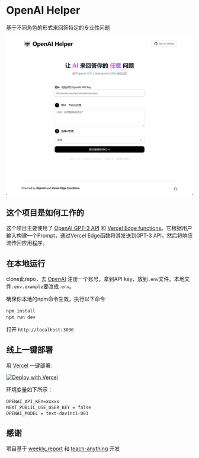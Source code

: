 # OpenAI Helper

基于不同角色的形式来回答特定的专业性问题

[![OpenAI Helper](./public/screenshot.jpg)](https://github.com/Hk-Gosuto/openai-helper)

## 这个项目是如何工作的
这个项目主要使用了 [OpenAI GPT-3 API](https://openai.com/api/) 和 [Vercel Edge functions](https://vercel.com/features/edge-functions)。它根据用户输入构建一个Prompt，通过Vercel Edge函数将其发送到GPT-3 API，然后将响应流传回应用程序。

## 在本地运行

clone此repo，去 [OpenAI](https://openai.com/api/) 注册一个账号，拿到API key，放到`.env`文件。本地文件`.env.example`要改成`.env`。


确保你本地的npm命令生效，执行以下命令
```bash
npm install
npm run dev
```
打开 `http://localhost:3000`


## 线上一键部署

用 [Vercel](https://vercel.com?utm_source=github&utm_medium=readme&utm_campaign=vercel-examples) 一键部署:

[![Deploy with Vercel](https://vercel.com/button)](https://vercel.com/new/clone?repository-url=https://github.com/Hk-Gosuto/openai-helper&env=OPENAI_API_KEY,NEXT_PUBLIC_USE_USER_KEY,OPENAI_MODEL&project-name=openai-helper&repo-name=openai-helper)

环境变量如下所示：
```
OPENAI_API_KEY=xxxxx
NEXT_PUBLIC_USE_USER_KEY = false
OPENAI_MODEL = text-davinci-003
```

## 感谢

项目基于 [weekly_report](https://github.com/guaguaguaxia/weekly_report) 和 [teach-anything](https://github.com/lvwzhen/teach-anything) 开发